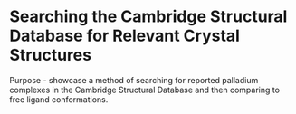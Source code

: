 # Searching the Cambridge Structural Database for Relevant Crystal Structures

Purpose - showcase a method of searching for reported palladium complexes in the Cambridge Structural Database and then comparing to free ligand conformations.
